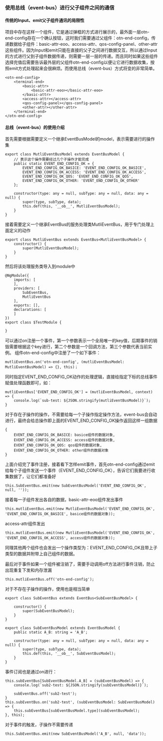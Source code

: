 ### 使用总线（event-bus）进行父子组件之间的通信

#### 传统的Input、emit父子组件通讯的局限性

项目中存在这样一个组件，它是通过弹框的方式进行展示的，最外面一层otn-end-config存在一个确认按钮，这时我们需要通过父组件：otn-end-config，传递数据给子组件：basic-attr-eoo、access-attr、qos-config-panel、other-attr这些组件。因为Input和emit只能在直接的父子之间进行数据交互，所以通过Input的方式进行父到子组件数据传递，则需要一层一层的传递。而且同时如果这些组件选择完值后需要告诉最外层的父组件otn-end-config以便让它进行数据收集，按照emit方式处理起来会很麻烦。而使用总线（event-bus）方式将变的非常简单。
```
<otn-end-config>
    <terminal-end>
        <basic-attr>
            <basic-attr-eoo></basic-attr-eoo>
        </basic-attr>
        <access-attr></access-attr>
        <qos-config-panel></qos-config-panel>
        <other-attr></other-attr>
    </terminal-end>
</otn-end-config>
```

#### 总线（event-bus）的使用介绍

首先需要根据需要定义一个继承EventBusModel的model，表示需要进行的操作集
```
export class MutliEventBusModel extends EventBusModel {
    // 表示这个操作需要经过几个子操作才能完成
    public static EVENT_END_CONFIG_OK = {
        EVENT_END_CONFIG_OK_BASICE: 'EVENT_END_CONFIG_OK_BASICE',
        EVENT_END_CONFIG_OK_ACCESS: 'EVENT_END_CONFIG_OK_ACCESS',
        EVENT_END_CONFIG_OK_QOS: 'EVENT_END_CONFIG_OK_QOS',
        EVENT_END_CONFIG_OK_OTHER: 'EVENT_END_CONFIG_OK_OTHER'
    };

    constructor(type: any = null, subType: any = null, data: any = null) {
        super(type, subType, data);
        this.def(this, '__ob__', MutliEventBusModel);
    }
}
```

接着需要定义一个继承EventBus的服务处理类MutliEventBus，用于专门处理上面定义的动作
```
export class MutliEventBus extends EventBus<MutliEventBusModel> {
    constructor() {
        super(MutliEventBusModel);
    }
}
```

然后将该处理服务类导入到module中
```
@NgModule({
    imports: [
    ],
    providers: [
        SubEventBus,
        MutliEventBus
    ],
    exports: [],
    declarations: [
    ]
})
export class $TestModule {

}
```

可以通过on注册一个事件，第一个参数表示一个全局唯一的key值，后期事件的销毁需要根据这个key进行，第二个参数是一个回调方法，第三个参数代表当前实例。
组件otn-end-config中注册了一个如下事件：
```
mutliEventBus.on('otn-end-config', (mutliEventBusModel: MutliEventBusModel) => {}, this)；
```

同时指定EVENT_END_CONFIG_OK动作的处理逻辑，直接给指定下标的总线事件赋值处理函数即可，如：
```
mutliEventBus['EVENT_END_CONFIG_OK'] = (mutliEventBusModel, context) => {
    console.log(`sub-test: ${JSON.stringify(mutliEventBusModel)}`);
}
```

对于存在子操作的操作，不需要给每一个子操作指定操作方法，event-bus会自动进行，最终会给总操作即上面的EVENT_END_CONFIG_OK操作返回这样一组数据
```
{
    EVENT_END_CONFIG_OK_BASICE: basice组件的数据对象,
    EVENT_END_CONFIG_OK_ACCESS: access组件的数据对象,
    EVENT_END_CONFIG_OK_QOS: qos组件的数据对象,
    EVENT_END_CONFIG_OK_OTHER: other组件的数据对象
}
```

上面介绍完了事件注册，接着看下怎样emit事件，首先otn-end-config通过emit给每个子组件发送一个事件（EVENT_END_CONFIG_OK），告诉它们我要进行收集数据了，让它们都准备好
```
this.SubEventBus.emit(new SubEventBusModel('EVENT_END_CONFIG_OK', null, ''));
```

接着每一子组件发出各自的数据，basic-attr-eoo组件发出事件
```
this.mutliEventBus.emit(new MutliEventBusModel('EVENT_END_CONFIG_OK', 'EVENT_END_CONFIG_OK_BASICE', basice组件的数据对象));
```

access-attr组件发出
```
this.mutliEventBus.emit(new MutliEventBusModel('EVENT_END_CONFIG_OK', 'EVENT_END_CONFIG_OK_ACCESS', access组件的数据对象));
```
同理其他两个组件也会发出一个操作类型为：EVENT_END_CONFIG_OK且带上子类型的数据并附带上自己组件的数据。

最后对于事件如果一个组件被注销了，需要手动调用off方法进行事件注销，防止出现重复下发和内存泄漏
```
this.mutliEventBus.off('otn-end-config');
```

对于不存在子操作的操作，使用也是相当简单
```
export class SubEventBus extends EventBus<SubEventBusModel> {

    constructor() {
        super(SubEventBusModel);
    }
}

export class SubEventBusModel extends EventBusModel {
    public static A_B: string = 'A_B';

    constructor(type: any = null, subType: any = null, data: any = null) {
        super(type, subType, data);
        this.def(this, '__ob__', SubEventBusModel);
    }
}
```

事件订阅也是通过on进行：
```
this.subEventBus[SubEventBusModel.A_B] = (subEventBusModel) => {
    console.log(`sub2-test: ${JSON.stringify(subEventBusModel)}`);

    subEventBus.off('sub2-test');
}
this.subEventBus.on('sub2-test', (subEventBusModel: SubEventBusModel) => {
    this.subEventBus[subEventBusModel.type](subEventBusModel);
}, this);
```

对于事件的触发，子操作不需要传递
```
this.SubEventBus.emit(new SubEventBusModel('A_B', null, 'data'));
```
